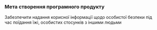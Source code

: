 ### Мета створення програмного продукту
Забезпечити надання корисної інформації щодо особистої безпеки під час поїдання їжі, особистих стосунків з іншими людьми
